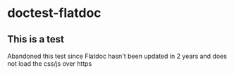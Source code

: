 # doctest-flatdoc

## This is a test

Abandoned this test since Flatdoc hasn't been updated in 2 years and does not load the css/js over https